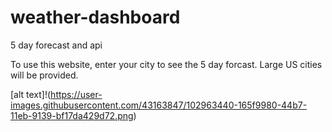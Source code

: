 # weather-dashboard
5 day forecast and api

To use this website, enter your city to see the 5 day forcast. Large US cities will be provided.

[alt text]!(https://user-images.githubusercontent.com/43163847/102963440-165f9980-44b7-11eb-9139-bf17da429d72.png)
